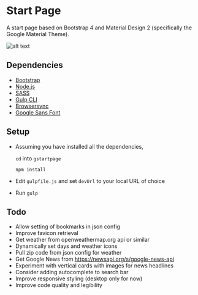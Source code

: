 # Start Page
A start page based on Bootstrap 4 and Material Design 2 (specifically the Google Material Theme).

![alt text](https://github.com/maxdmyers/startpage/raw/master/screenshot.png "Start Page")

Dependencies
---
- [Bootstrap](http://getbootstrap.com)
- [Node.js](http://nodejs.org)
- [SASS](http://sass-lang.com/install)
- [Gulp CLI](http://gulpjs.com/)
- [Browsersync](https://browsersync.io/)
- [Google Sans Font](https://devfiles.co/download/vSxQjI5P/Google-Sans-Font.zip)

Setup
---
- Assuming you have installed all the dependencies, 

   `cd` into `gstartpage`

   `npm install`

- Edit `gulpfile.js` and set `devUrl` to your local URL of choice
- Run `gulp`

Todo
---
- Allow setting of bookmarks in json config
- Improve favicon retrieval
- Get weather from openweathermap.org api or similar
- Dynamically set days and weather icons
- Pull zip code from json config for weather
- Get Google News from https://newsapi.org/s/google-news-api
- Experiment with vertical cards with images for news headlines
- Consider adding autocomplete to search bar
- Improve responsive styling (desktop only for now)
- Improve code quality and legibility